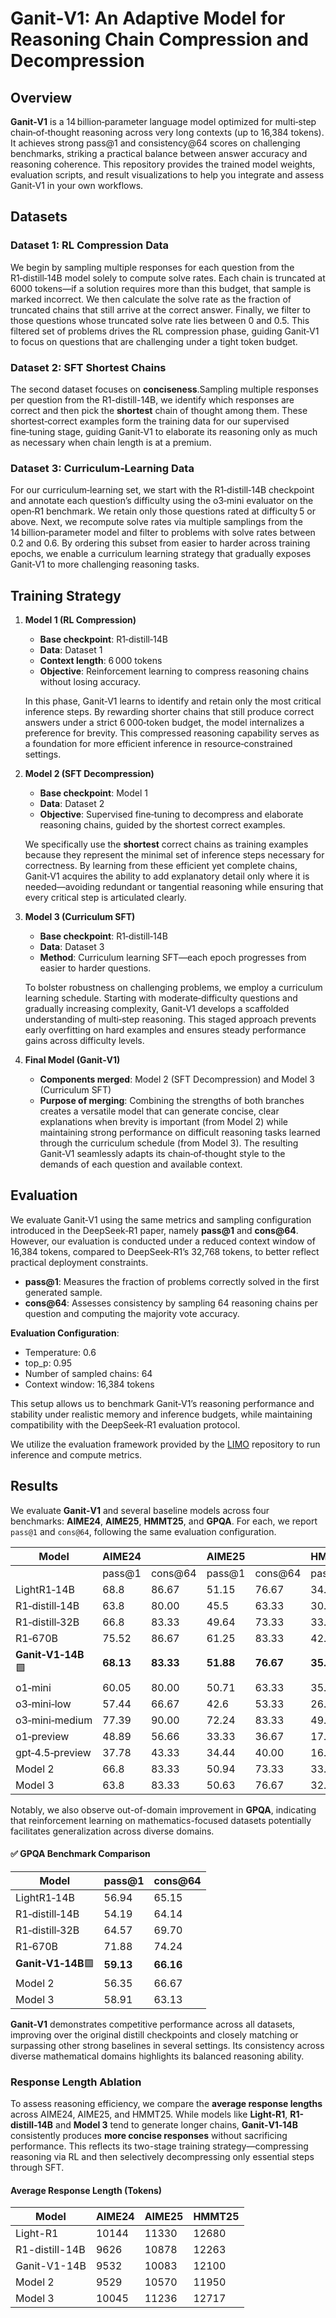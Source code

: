 # Ganit‑V1: An Adaptive Model for Reasoning Chain Compression and Decompression

## Overview

**Ganit‑V1** is a 14 billion‑parameter language model optimized for multi‑step chain‑of‑thought reasoning across very long contexts (up to 16,384 tokens). It achieves strong pass@1 and consistency@64 scores on challenging benchmarks, striking a practical balance between answer accuracy and reasoning coherence. This repository provides the trained model weights, evaluation scripts, and result visualizations to help you integrate and assess Ganit‑V1 in your own workflows.

## Datasets

### Dataset 1: RL Compression Data

We begin by sampling multiple responses for each question from the R1‑distill‑14B model solely to compute solve rates. Each chain is truncated at 6000 tokens—if a solution requires more than this budget, that sample is marked incorrect. We then calculate the solve rate as the fraction of truncated chains that still arrive at the correct answer. Finally, we filter to those questions whose truncated solve rate lies between 0 and 0.5. This filtered set of problems drives the RL compression phase, guiding Ganit‑V1 to focus on questions that are challenging under a tight token budget.

### Dataset 2: SFT Shortest Chains

The second dataset focuses on **conciseness**.Sampling multiple responses per question from the R1-distill-14B, we identify which responses are correct and then pick the **shortest** chain of thought among them. These shortest‑correct examples form the training data for our supervised fine‑tuning stage, guiding Ganit‑V1 to elaborate its reasoning only as much as necessary when chain length is at a premium.

### Dataset 3: Curriculum‑Learning Data

For our curriculum‑learning set, we start with the R1‑distill‑14B checkpoint and annotate each question’s difficulty using the o3‑mini evaluator on the open‑R1 benchmark. We retain only those questions rated at difficulty 5 or above. Next, we recompute solve rates via multiple samplings from the 14 billion‑parameter model and filter to problems with solve rates between 0.2 and 0.6. By ordering this subset from easier to harder across training epochs, we enable a curriculum learning strategy that gradually exposes Ganit‑V1 to more challenging reasoning tasks.

## Training Strategy

1. **Model 1 (RL Compression)**  
   - **Base checkpoint**: R1‑distill‑14B  
   - **Data**: Dataset 1  
   - **Context length**: 6 000 tokens  
   - **Objective**: Reinforcement learning to compress reasoning chains without losing accuracy.  

   In this phase, Ganit‑V1 learns to identify and retain only the most critical inference steps. By rewarding shorter chains that still produce correct answers under a strict 6 000‑token budget, the model internalizes a preference for brevity. This compressed reasoning capability serves as a foundation for more efficient inference in resource‑constrained settings.

2. **Model 2 (SFT Decompression)**  
   - **Base checkpoint**: Model 1  
   - **Data**: Dataset 2  
   - **Objective**: Supervised fine‑tuning to decompress and elaborate reasoning chains, guided by the shortest correct examples.  

   We specifically use the **shortest** correct chains as training examples because they represent the minimal set of inference steps necessary for correctness. By learning from these efficient yet complete chains, Ganit‑V1 acquires the ability to add explanatory detail only where it is needed—avoiding redundant or tangential reasoning while ensuring that every critical step is articulated clearly.

3. **Model 3 (Curriculum SFT)**  
   - **Base checkpoint**: R1‑distill‑14B  
   - **Data**: Dataset 3  
   - **Method**: Curriculum learning SFT—each epoch progresses from easier to harder questions.  

   To bolster robustness on challenging problems, we employ a curriculum learning schedule. Starting with moderate‑difficulty questions and gradually increasing complexity, Ganit‑V1 develops a scaffolded understanding of multi‑step reasoning. This staged approach prevents early overfitting on hard examples and ensures steady performance gains across difficulty levels.


4. **Final Model (Ganit‑V1)**  
   - **Components merged**: Model 2 (SFT Decompression) and Model 3 (Curriculum SFT)  
   - **Purpose of merging**: Combining the strengths of both branches creates a versatile model that can generate concise, clear explanations when brevity is important (from Model 2) while maintaining strong performance on difficult reasoning tasks learned through the curriculum schedule (from Model 3). The resulting Ganit‑V1 seamlessly adapts its chain‑of‑thought style to the demands of each question and available context.


## Evaluation

We evaluate Ganit‑V1 using the same metrics and sampling configuration introduced in the DeepSeek‑R1 paper, namely **pass@1** and **cons@64**. However, our evaluation is conducted under a reduced context window of 16,384 tokens, compared to DeepSeek‑R1’s 32,768 tokens, to better reflect practical deployment constraints.

- **pass@1**: Measures the fraction of problems correctly solved in the first generated sample.
- **cons@64**: Assesses consistency by sampling 64 reasoning chains per question and computing the majority vote accuracy.

**Evaluation Configuration**:

- Temperature: 0.6  
- top_p: 0.95  
- Number of sampled chains: 64  
- Context window: 16,384 tokens  

This setup allows us to benchmark Ganit‑V1’s reasoning performance and stability under realistic memory and inference budgets, while maintaining compatibility with the DeepSeek‑R1 evaluation protocol.

We utilize the evaluation framework provided by the [LIMO](https://github.com/GAIR-NLP/LIMO) repository to run inference and compute metrics.

## Results

We evaluate **Ganit‑V1** and several baseline models across four benchmarks: **AIME24**, **AIME25**, **HMMT25**, and **GPQA**. For each, we report `pass@1` and `cons@64`, following the same evaluation configuration.

| Model            | AIME24        |              | AIME25        |              | HMMT25        |              |
|------------------|---------------|--------------|---------------|--------------|---------------|--------------|
|                  | pass@1        | cons@64      | pass@1        | cons@64      | pass@1        | cons@64      |
| LightR1‑14B      | 68.8          | 86.67        | 51.15         | 76.67        | 34.11         | 50.00        |
| R1‑distill‑14B   | 63.8          | 80.00        | 45.5          | 63.33        | 30.00         | 50.00        |
| R1‑distill‑32B   | 66.8          | 83.33        | 49.64         | 73.33        | 33.02         | 53.33        |
| R1‑670B          | 75.52         | 86.67        | 61.25         | 83.33        | 42.19         | 56.67        |
|  **Ganit‑V1‑14B**🟩 | **68.13**     | **83.33**    | **51.88**     | **76.67**    | **35.78**     | **56.66**    |
| o1‑mini          | 60.05         | 80.00        | 50.71         | 63.33        | 35.15         | 46.67        |
| o3‑mini‑low      | 57.44         | 66.67        | 42.6          | 53.33        | 26.61         | 33.33        |
| o3‑mini‑medium   | 77.39         | 90.00        | 72.24         | 83.33        | 49.21         | 60.00        |
| o1‑preview       | 48.89         | 56.66        | 33.33         | 36.67        | 17.78         | 20.00        |
| gpt‑4.5‑preview  | 37.78         | 43.33        | 34.44         | 40.00        | 16.67         | 20.00        |
| Model 2          | 66.8          | 83.33        | 50.94         | 73.33        | 33.7          | 40.00        |
| Model 3          | 63.8          | 83.33        | 50.63         | 76.67        | 32.19         | 50.00        |

Notably, we also observe out-of-domain improvement in **GPQA**, indicating that reinforcement learning on mathematics-focused datasets potentially facilitates generalization across diverse domains.

#### ✅ GPQA Benchmark Comparison

| **Model**         | **pass@1** | **cons@64** |
|-------------------|------------|-------------|
| LightR1‑14B       | 56.94      | 65.15       |
| R1‑distill‑14B    | 54.19      | 64.14       |
| R1‑distill‑32B    | 64.57      | 69.70       |
| R1‑670B           | 71.88      | 74.24       |
| **Ganit‑V1‑14B**🟩  | **59.13**  | **66.16**   |
| Model 2           | 56.35      | 66.67       |
| Model 3           | 58.91      | 63.13       |

**Ganit‑V1** demonstrates competitive performance across all datasets, improving over the original distill checkpoints and closely matching or surpassing other strong baselines in several settings. Its consistency across diverse mathematical domains highlights its balanced reasoning ability.


### Response Length Ablation

To assess reasoning efficiency, we compare the **average response lengths** across AIME24, AIME25, and HMMT25. While models like **Light-R1**,  **R1-distill‑14B** and **Model 3** tend to generate longer chains, **Ganit‑V1‑14B** consistently produces **more concise responses** without sacrificing performance. This reflects its two-stage training strategy—compressing reasoning via RL and then selectively decompressing only essential steps through SFT.


#### Average Response Length (Tokens)

| Model            | AIME24 | AIME25 | HMMT25 |
|------------------|--------|--------|--------|
| Light-R1         | 10144  | 11330  | 12680  |
| R1-distill-14B   | 9626   | 10878  | 12263  |
| Ganit-V1-14B     | 9532   | 10083  | 12100  |
| Model 2          | 9529   | 10570  | 11950  |
| Model 3          | 10045  | 11236  | 12717  |

